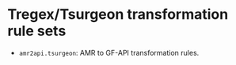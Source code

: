 # Tregex/Tsurgeon transformation rule sets

- `amr2api.tsurgeon`: AMR to GF-API transformation rules.
